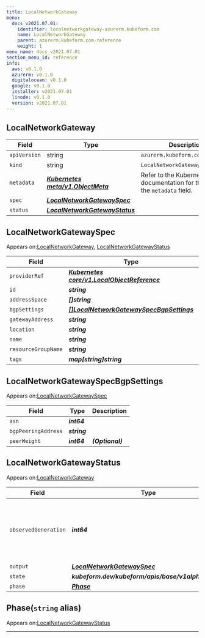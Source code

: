 ```yaml
---
title: LocalNetworkGateway
menu:
  docs_v2021.07.01:
    identifier: localnetworkgateway-azurerm.kubeform.com
    name: LocalNetworkGateway
    parent: azurerm.kubeform.com-reference
    weight: 1
menu_name: docs_v2021.07.01
section_menu_id: reference
info:
  aws: v0.1.0
  azurerm: v0.1.0
  digitalocean: v0.1.0
  google: v0.1.0
  installer: v2021.07.01
  linode: v0.1.0
  version: v2021.07.01
---
```


## LocalNetworkGateway
| Field | Type | Description |
| ------ | ----- | ----------- |
| `apiVersion` | string | `azurerm.kubeform.com/v1alpha1` |
|    `kind` | string | `LocalNetworkGateway` |
| `metadata` | ***[Kubernetes meta/v1.ObjectMeta](https://v1-18.docs.kubernetes.io/docs/reference/generated/kubernetes-api/v1.18/#objectmeta-v1-meta)***|Refer to the Kubernetes API documentation for the fields of the `metadata` field.|
| `spec` | ***[LocalNetworkGatewaySpec](#localnetworkgatewayspec)***||
| `status` | ***[LocalNetworkGatewayStatus](#localnetworkgatewaystatus)***||
## LocalNetworkGatewaySpec

Appears on:[LocalNetworkGateway](#localnetworkgateway), [LocalNetworkGatewayStatus](#localnetworkgatewaystatus)

| Field | Type | Description |
| ------ | ----- | ----------- |
| `providerRef` | ***[Kubernetes core/v1.LocalObjectReference](https://v1-18.docs.kubernetes.io/docs/reference/generated/kubernetes-api/v1.18/#localobjectreference-v1-core)***||
| `id` | ***string***||
| `addressSpace` | ***[]string***||
| `bgpSettings` | ***[[]LocalNetworkGatewaySpecBgpSettings](#localnetworkgatewayspecbgpsettings)***| ***(Optional)*** |
| `gatewayAddress` | ***string***||
| `location` | ***string***||
| `name` | ***string***||
| `resourceGroupName` | ***string***||
| `tags` | ***map[string]string***| ***(Optional)*** |
## LocalNetworkGatewaySpecBgpSettings

Appears on:[LocalNetworkGatewaySpec](#localnetworkgatewayspec)

| Field | Type | Description |
| ------ | ----- | ----------- |
| `asn` | ***int64***||
| `bgpPeeringAddress` | ***string***||
| `peerWeight` | ***int64***| ***(Optional)*** |
## LocalNetworkGatewayStatus

Appears on:[LocalNetworkGateway](#localnetworkgateway)

| Field | Type | Description |
| ------ | ----- | ----------- |
| `observedGeneration` | ***int64***| ***(Optional)*** Resource generation, which is updated on mutation by the API Server.|
| `output` | ***[LocalNetworkGatewaySpec](#localnetworkgatewayspec)***| ***(Optional)*** |
| `state` | ***kubeform.dev/kubeform/apis/base/v1alpha1.State***| ***(Optional)*** |
| `phase` | ***[Phase](#phase)***| ***(Optional)*** |
## Phase(`string` alias)

Appears on:[LocalNetworkGatewayStatus](#localnetworkgatewaystatus)

---
